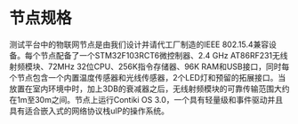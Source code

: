 # 节点规格

测试平台中的物联网节点是由我们设计并请代工厂制造的IEEE 802.15.4兼容设备。每个节点配备了一个STM32F103RCT6微控制器、2.4 GHz AT86RF231无线射频模块、72MHz 32位CPU、256K指令存储器、96K RAM和USB接口，同时每个节点包含一个内置温度传感器和光线传感器，2个LED灯和预留的拓展接口。当放置在室内环境中时，加上3DB的衰减器之后，无线射频模块的可靠传输范围大约在1m至30m之间。节点上运行Contiki OS 3.0，一个具有轻量级和事件驱动并且具有适合嵌入式的网络协议栈uIP的操作系统。

 

 

